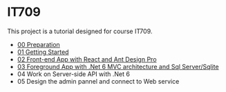 # IT709

This project is a tutorial designed for course IT709.

- [00 Preparation](https://github.com/jayinvers/IT709/blob/main/Tutorials/00_preparation.md)
- [01 Getting Started](https://github.com/jayinvers/IT709/blob/main/Tutorials/01_getting_started.md)
- [02 Front-end App with React and Ant Design Pro](Tutorials/02_frontend_with_react_antd_pro.md)
- [03 Foreground App with .Net 6 MVC architecture and Sql Server/Sqlite](Tutorials/02_foreground_app_with_net_6_mvc_architecture_and_sql_server_sqlite.md)
- 04 Work on Server-side API with .Net 6
- 05 Design the admin pannel and connect to Web service
